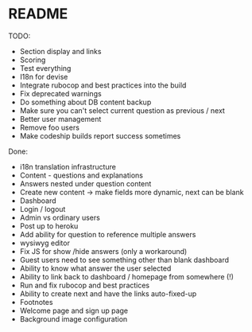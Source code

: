 # README

TODO:
* Section display and links
* Scoring
* Test everything
* I18n for devise
* Integrate rubocop and best practices into the build
* Fix deprecated warnings
* Do something about DB content backup
* Make sure you can't select current question as previous / next
* Better user management
* Remove foo users
* Make codeship builds report success sometimes

Done:
* i18n translation infrastructure
* Content - questions and explanations
* Answers nested under question content
* Create new content -> make fields more dynamic, next can be blank
* Dashboard
* Login / logout
* Admin vs ordinary users
* Post up to heroku
* Add ability for question to reference multiple answers
* wysiwyg editor
* Fix JS for show /hide answers (only a workaround)
* Guest users need to see something other than blank dashboard
* Ability to know what answer the user selected
* Ability to link back to dashboard / homepage from somewhere (!)
* Run and fix rubocop and best practices
* Ability to create next and have the links auto-fixed-up
* Footnotes
* Welcome page and sign up page
* Background image configuration
